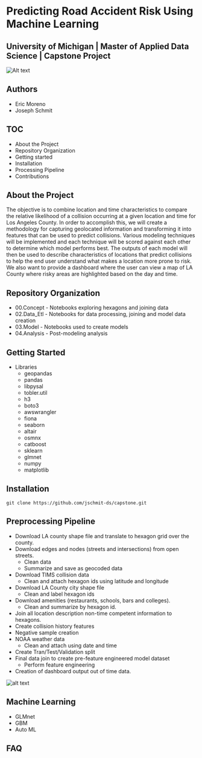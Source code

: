 # Predicting Road Accident Risk Using Machine Learning
## University of Michigan | Master of Applied Data Science | Capstone Project

![Alt text](https://github.com/jschmit-ds/capstone/tree/main/assets/hexagon_collisions.png)


## Authors
- Eric Moreno
- Joseph Schmit

## TOC
 - About the Project
 - Repository Organization
 - Getting started
 - Installation
 - Processing Pipeline
 - Contributions


## About the Project
The objective is to combine location and time characteristics to compare the relative likelihood of a collision occurring at a given location and time for Los Angeles County.  In order to accomplish this, we will create a methodology for capturing geolocated information and transforming it into features that can be used to predict collisions.  Various modeling techniques will be implemented and each technique will be scored against each other to determine which model performs best.
The outputs of each model will then be used to describe characteristics of locations that predict collisions to help the end user understand what makes a location more prone to risk.  We also want to provide a dashboard where the user can view a map of LA County where risky areas are highlighted based on the day and time.

## Repository Organization
- 00.Concept - Notebooks exploring hexagons and joining data
- 02.Data_Etl - Notebooks for data processing, joining and model data creation
- 03.Model - Notebooks used to create models
- 04.Analysis - Post-modeling analysis

## Getting Started
- Libraries
    - geopandas
    - pandas
    - libpysal
    - tobler.util
    - h3
    - boto3
    - awswrangler
    - fiona
    - seaborn
    - altair
    - osmnx
    - catboost
    - sklearn
    - glmnet
    - numpy
    - matplotlib


## Installation
```git clone https://github.com/jschmit-ds/capstone.git```

## Preprocessing Pipeline
- Download LA county shape file and translate to hexagon grid over the county.
- Download edges and nodes (streets and intersections) from open streets.
    - Clean data
    - Summarize and save as geocoded data
- Download TIMS collision data
    - Clean and attach hexagon ids using latitude and longitude
- Download LA County city shape file
    - Clean and label hexagon ids
- Download amenities (restaurants, schools, bars and colleges). 
    - Clean and summarize by hexagon id.
- Join all location description non-time competent information to hexagons.
- Create collision history features
- Negative sample creation
- NOAA weather data
    - Clean and attach using date and time
- Create Tran/Test/Validation split
- Final data join to create pre-feature engineered model dataset
    - Perform feature engineering
- Creation of dashboard output out of time data.

![alt text](https://github.com/emoreno-hub/capstone/blob/main/assets/Data%20Model.jpg)

## Machine Learning
 - GLMnet
 - GBM
 - Auto ML


## FAQ
